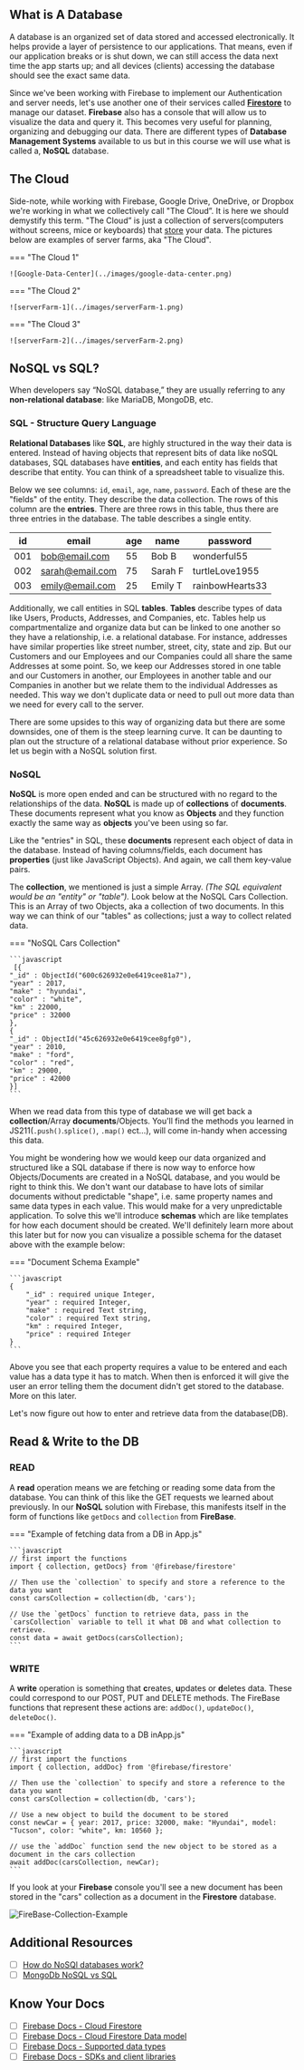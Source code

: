 
## What is A Database

A database is an organized set of data stored and accessed electronically. It helps provide a layer of persistence to our applications. That means, even if our application breaks or is shut down, we can still access the data next time the app starts up; and all devices (clients) accessing the database should see the exact same data.

Since we've been working with Firebase to implement our Authentication and server needs, let's use another one of their services called [**Firestore**](https://firebase.google.com/docs/firestore) to manage our dataset. **Firebase** also has a console that will allow us to visualize the data and query it. This becomes very useful for planning, organizing and debugging our data. There are different types of  **Database Management Systems** available to us but in this course we will use what is called a, **NoSQL** database.

## The Cloud

Side-note, while working with Firebase, Google Drive, OneDrive, or Dropbox we're working in what we collectively call "The Cloud”. It is here we should demystify this term. "The Cloud” is just a collection of servers(computers without screens, mice or keyboards) that [store](https://www.vox.com/2015/4/30/11562024/too-embarrassed-to-ask-what-is-the-cloud-and-how-does-it-work) your data. The pictures below are examples of server farms, aka "The Cloud".

=== "The Cloud 1"

    ![Google-Data-Center](../images/google-data-center.png)

=== "The Cloud 2"

    ![serverFarm-1](../images/serverFarm-1.png)

=== "The Cloud 3"

    ![serverFarm-2](../images/serverFarm-2.png)

## NoSQL vs SQL?

When developers say “NoSQL database,” they are usually referring to any **non-relational database**: like MariaDB, MongoDB, etc.
<!-- **NoSQL** databases are databases that store data in a format other than the relational table a **SQL** database would use. -->

### SQL - Structure Query Language

**Relational Databases** like **SQL**, are highly structured in the way their data is entered. Instead of having objects that represent bits of data like noSQL databases, SQL databases have **entities**, and each entity has fields that describe that entity. You can think of a spreadsheet table to visualize this.

Below we see columns: `id`, `email`, `age`, `name`, `password`. Each of these are the "fields" of the entity. They describe the data collection. The rows of this column are the **entries**. There are three rows in this table, thus there are three entries in the database. The table describes a single entity.

| id | email | age | name | password |
| - | - | - | - | - |
| 001 | bob@email.com | 55 | Bob B | wonderful55 |
| 002 | sarah@email.com | 75 | Sarah F | turtleLove1955 |
| 003 | emily@email.com |  25 | Emily T | rainbowHearts33 |

Additionally, we call entities in SQL **tables**. **Tables** describe types of data like Users, Products, Addresses, and Companies, etc. Tables help us compartmentalize and organize data but can be linked to one another so they have a relationship, i.e. a relational database. For instance, addresses have similar properties like street number, street, city, state and zip. But our Customers and our Employees and our Companies could all share the same Addresses at some point. So, we keep our Addresses stored in one table and our Customers in another, our Employees in another table and our Companies in another but we relate them to the individual Addresses as needed. This way we don't duplicate data or need to pull out more data than we need for every call to the server. 

There are some upsides to this way of organizing data but there are some downsides, one of them is the steep learning curve. It can be daunting to plan out the structure of a relational database without prior experience. So let us begin with a NoSQL solution first.

### NoSQL

**NoSQL** is more open ended and can be structured with no regard to the relationships of the data. **NoSQL** is made up of **collections** of **documents**. These documents represent what you know as **Objects** and they function exactly the same way as **objects** you've been using so far.  

Like the "entries" in SQL, these **documents** represent each object of data in the database. Instead of having columns/fields, each document has **properties** (just like JavaScript Objects). And again, we call them key-value pairs.

The **collection**, we mentioned is just a simple Array. *(The SQL equivalent would be an "entity" or "table").* Look below at the NoSQL Cars Collection. This is an Array of two Objects, aka a collection of two documents. In this way we can think of our "tables" as collections; just a way to collect related data.

=== "NoSQL Cars Collection"
    
    ```javascript
     [{
    "_id" : ObjectId("600c626932e0e6419cee81a7"),
    "year" : 2017,
    "make" : "hyundai",
    "color" : "white",
    "km" : 22000,
    "price" : 32000
    },
    {
    "_id" : ObjectId("45c626932e0e6419cee8gfg0"),
    "year" : 2010,
    "make" : "ford",
    "color" : "red",
    "km" : 29000,
    "price" : 42000
    }]
    ```

When we read data from this type of database we will get back a **collection**/Array **documents**/Objects. You'll find the methods you learned in JS211(`.push()`.`splice()`, `.map()` ect…), will come in-handy when accessing this data.  

You might be wondering how we would keep our data organized and structured like a SQL database if there is now way to enforce how Objects/Documents are created in a NoSQL database, and you would be right to think this. We don't want our database to have lots of similar documents without predictable "shape", i.e. same property names and same data types in each value. This would make for a very unpredictable application. To solve this we'll introduce **schemas** which are like templates for how each document should be created. We'll definitely learn more about this later but for now you can visualize a possible schema for the dataset above with the example below:

=== "Document Schema Example"
    
    ```javascript
    {   
        "_id" : required unique Integer,
        "year" : required Integer,
        "make" : required Text string,
        "color" : required Text string,
        "km" : required Integer,
        "price" : required Integer
    }
    ```

Above you see that each property requires a value to be entered and each value has a data type it has to match. When then is enforced it will give the user an error telling them the document didn't get stored to the database. More on this later.

Let's now figure out how to enter and retrieve data from the database(DB). 

## Read & Write to the DB

### READ

A **read** operation means we are fetching or reading some data from the database. You can think of this like the GET requests we learned about previously. In our **NoSQL** solution with Firebase, this manifests itself in the form of functions like `getDocs` and `collection` from **FireBase**. 

<!-- TODO Make this code functional -->

=== "Example of fetching data from a DB in App.js"
    
    ```javascript
    // first import the functions
    import { collection, getDocs} from '@firebase/firestore'

    // Then use the `collection` to specify and store a reference to the data you want
    const carsCollection = collection(db, 'cars');

    // Use the `getDocs` function to retrieve data, pass in the `carsCollection` variable to tell it what DB and what collection to retrieve.
    const data = await getDocs(carsCollection);
    ```

### WRITE

A **write** operation is something that **c**reates, **u**pdates or **d**eletes data. These could correspond to our POST, PUT and DELETE methods. The FireBase functions that represent these actions are: `addDoc()`, `updateDoc()`, `deleteDoc()`.

=== "Example of adding data to a DB inApp.js"
    
    ```javascript
    // first import the functions
    import { collection, addDoc} from '@firebase/firestore'

    // Then use the `collection` to specify and store a reference to the data you want
    const carsCollection = collection(db, 'cars');    
    
    // Use a new object to build the document to be stored
    const newCar = { year: 2017, price: 32000, make: "Hyundai", model: "Tucson", color: "white", km: 10560 };
    
    // use the `addDoc` function send the new object to be stored as a document in the cars collection
    await addDoc(carsCollection, newCar);
    ```

If you look at your **Firebase** console you'll see a new document has been stored in the "cars" collection as a document in the **Firestore** database.

<!-- TODO Replace this image with new one from Kyle -->

![FireBase-Collection-Example](../images/database-example.png)

## Additional Resources

- [ ] [How do NoSQl databases work?](https://www.youtube.com/watch?v=0buKQHokLK8)
- [ ] [MongoDb NoSQL vs SQL](https://www.mongodb.com/nosql-explained/nosql-vs-sql)

## Know Your Docs

- [ ] [Firebase Docs - Cloud Firestore](https://firebase.google.com/docs/firestore)
- [ ] [Firebase Docs - Cloud Firestore Data model ](https://firebase.google.com/docs/firestore/data-modela)
- [ ] [Firebase Docs - Supported data types ](https://firebase.google.com/docs/firestore/manage-data/data-types)
- [ ] [Firebase Docs - SDKs and client libraries ](https://firebase.google.com/docs/firestore/client/libraries)
